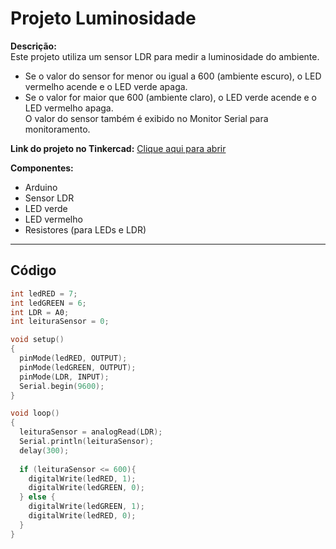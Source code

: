 # Projeto Luminosidade

**Descrição:**  
Este projeto utiliza um sensor LDR para medir a luminosidade do ambiente.  
- Se o valor do sensor for menor ou igual a 600 (ambiente escuro), o LED vermelho acende e o LED verde apaga.  
- Se o valor for maior que 600 (ambiente claro), o LED verde acende e o LED vermelho apaga.  
O valor do sensor também é exibido no Monitor Serial para monitoramento.

**Link do projeto no Tinkercad:** [Clique aqui para abrir](https://www.tinkercad.com/things/aosOMpTlloA/editel?sharecode=PR1FIdMlgqo01KApmrGHs-rmlItMkcd9PjOEjIqtq9w)

**Componentes:**
- Arduino
- Sensor LDR
- LED verde
- LED vermelho
- Resistores (para LEDs e LDR)

---

## Código

```cpp
int ledRED = 7;
int ledGREEN = 6;
int LDR = A0;
int leituraSensor = 0;

void setup()
{ 
  pinMode(ledRED, OUTPUT);
  pinMode(ledGREEN, OUTPUT);
  pinMode(LDR, INPUT);
  Serial.begin(9600);
}

void loop()
{
  leituraSensor = analogRead(LDR);
  Serial.println(leituraSensor);
  delay(300);
  
  if (leituraSensor <= 600){
    digitalWrite(ledRED, 1);
    digitalWrite(ledGREEN, 0);
  } else {
    digitalWrite(ledGREEN, 1);
    digitalWrite(ledRED, 0);
  }
}

